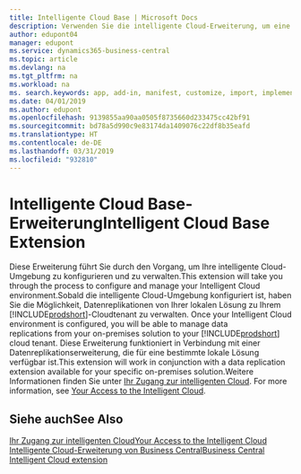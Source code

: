 ```yaml
---
title: Intelligente Cloud Base | Microsoft Docs
description: Verwenden Sie die intelligente Cloud-Erweiterung, um eine Cloud-Kopie Ihrer Daten zu erstellen, sodass Sie mit der intelligente Cloud verbunden sind.
author: edupont04
manager: edupont
ms.service: dynamics365-business-central
ms.topic: article
ms.devlang: na
ms.tgt_pltfrm: na
ms.workload: na
ms. search.keywords: app, add-in, manifest, customize, import, implement
ms.date: 04/01/2019
ms.author: edupont
ms.openlocfilehash: 9139855aa90aa0505f8735660d233475cc42bf91
ms.sourcegitcommit: bd78a5d990c9e83174da1409076c22df8b35eafd
ms.translationtype: HT
ms.contentlocale: de-DE
ms.lasthandoff: 03/31/2019
ms.locfileid: "932810"
---
```

# <a name="intelligent-cloud-base-extension"></a><span data-ttu-id="a9010-103">Intelligente Cloud Base-Erweiterung</span><span class="sxs-lookup"><span data-stu-id="a9010-103">Intelligent Cloud Base Extension</span></span>

<span data-ttu-id="a9010-104">Diese Erweiterung führt Sie durch den Vorgang, um Ihre intelligente Cloud-Umgebung zu konfigurieren und zu verwalten.</span><span class="sxs-lookup"><span data-stu-id="a9010-104">This extension will take you through the process to configure and manage your Intelligent Cloud environment.</span></span><span data-ttu-id="a9010-105">Sobald die intelligente Cloud-Umgebung konfiguriert ist, haben Sie die Möglichkeit, Datenreplikationen von Ihrer lokalen Lösung zu Ihrem [!INCLUDE[prodshort](includes/prodshort.md)]-Cloudtenant zu verwalten.</span><span class="sxs-lookup"><span data-stu-id="a9010-105"> Once your Intelligent Cloud environment is configured, you will be able to manage data replications from your on-premises solution to your [!INCLUDE[prodshort](includes/prodshort.md)] cloud tenant.</span></span> <span data-ttu-id="a9010-106">Diese Erweiterung funktioniert in Verbindung mit einer Datenreplikationserweiterung, die für eine bestimmte lokale Lösung verfügbar ist.</span><span class="sxs-lookup"><span data-stu-id="a9010-106">This extension will work in conjunction with a data replication extension available for your specific on-premises solution.</span></span><span data-ttu-id="a9010-107">Weitere Informationen finden Sie unter [Ihr Zugang zur intelligenten Cloud](about-intelligent-cloud.md).</span><span class="sxs-lookup"><span data-stu-id="a9010-107"> For more information, see [Your Access to the Intelligent Cloud](about-intelligent-cloud.md).</span></span>  

## <a name="see-also"></a><span data-ttu-id="a9010-108">Siehe auch</span><span class="sxs-lookup"><span data-stu-id="a9010-108">See Also</span></span>

[<span data-ttu-id="a9010-109">Ihr Zugang zur intelligenten Cloud</span><span class="sxs-lookup"><span data-stu-id="a9010-109">Your Access to the Intelligent Cloud</span></span>](about-intelligent-cloud.md)  
[<span data-ttu-id="a9010-110">Intelligente Cloud-Erweiterung von Business Central</span><span class="sxs-lookup"><span data-stu-id="a9010-110">Business Central Intelligent Cloud extension</span></span>](ui-extensions-data-replication.md)  

